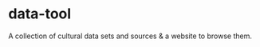 data-tool
=========

A collection of cultural data sets and sources &amp; a website to browse them.
